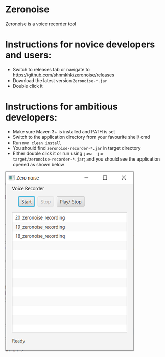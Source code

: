 # Zeronoise
Zeronoise is a voice recorder tool

# Instructions for novice developers and users:
- Switch to releases tab or navigate to https://github.com/shnmkhk/zeronoise/releases
- Download the latest version <code>Zeronoise-*.jar</code>
- Double click it

# Instructions for ambitious developers:

- Make sure Maven 3+ is installed and PATH is set
- Switch to the application directory from your favourite shell/ cmd
- Run <code>mvn clean install</code>
- You should find <code>zeronoise-recorder-*.jar</code> in target directory
- Either double click it or run using <code>java -jar target/zeronoise-recorder-*.jar</code>; and you should see the application opened as shown below

![github-large](screenshots/ZeroNoise-Recorder-1.2.PNG)
